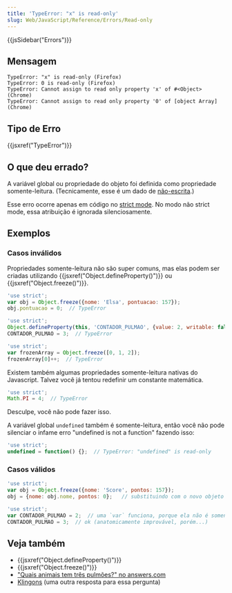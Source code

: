 ```yaml
---
title: 'TypeError: "x" is read-only'
slug: Web/JavaScript/Reference/Errors/Read-only
---
```


{{jsSidebar("Errors")}}

## Mensagem

```
TypeError: "x" is read-only (Firefox)
TypeError: 0 is read-only (Firefox)
TypeError: Cannot assign to read only property 'x' of #<Object> (Chrome)
TypeError: Cannot assign to read only property '0' of [object Array] (Chrome)
```

## Tipo de Erro

{{jsxref("TypeError")}}

## O que deu errado?

A variável global ou propriedade do objeto foi definida como propriedade somente-leitura. (Tecnicamente, esse é um dado de [não-escrita](/pt-BR/docs/Web/JavaScript/Reference/Global_Objects/Object/defineProperty#Writable_attribute).)

Esse erro ocorre apenas em código no [strict mode](/pt-BR/docs/Web/JavaScript/Reference/Strict_mode). No modo não strict mode, essa atribuição é ignorada silenciosamente.

## Exemplos

### Casos inválidos

Propriedades somente-leitura não são super comuns, mas elas podem ser criadas utilizando {{jsxref("Object.defineProperty()")}} ou {{jsxref("Object.freeze()")}}.

```js example-bad
'use strict';
var obj = Object.freeze({nome: 'Elsa', pontuacao: 157});
obj.pontuacao = 0;  // TypeError

'use strict';
Object.defineProperty(this, 'CONTADOR_PULMAO', {value: 2, writable: false});
CONTADOR_PULMAO = 3;  // TypeError

'use strict';
var frozenArray = Object.freeze([0, 1, 2]);
frozenArray[0]++;  // TypeError
```

Existem também algumas propriedades somente-leitura nativas do Javascript. Talvez você já tentou redefinir um constante matemática.

```js example-bad
'use strict';
Math.PI = 4;  // TypeError
```

Desculpe, você não pode fazer isso.

A variável global `undefined` também é somente-leitura, então você não pode silenciar o infame erro "undefined is not a function" fazendo isso:

```js example-bad
'use strict';
undefined = function() {};  // TypeError: "undefined" is read-only
```

### Casos válidos

```js example-good
'use strict';
var obj = Object.freeze({nome: 'Score', pontos: 157});
obj = {nome: obj.nome, pontos: 0};   // substituindo com o novo objeto funciona

'use strict';
var CONTADOR_PULMAO = 2;  // uma `var` funciona, porque ela não é somente-leitura
CONTADOR_PULMAO = 3;  // ok (anatomicamente improvável, porém...)
```

## Veja também

- {{jsxref("Object.defineProperty()")}}
- {{jsxref("Object.freeze()")}}
- ["Quais animais tem três pulmões?" no answers.com](https://www.answers.com/Q/Which_animals_have_three_lungs)
- [Klingons](https://aliens.wikia.com/wiki/Klingon) (uma outra resposta para essa pergunta)
